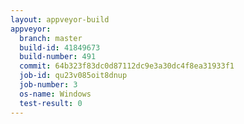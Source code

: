 ```yaml
---
layout: appveyor-build
appveyor:
  branch: master
  build-id: 41849673
  build-number: 491
  commit: 64b323f83dc0d87112dc9e3a30dc4f8ea31933f1
  job-id: qu23v085oit8dnup
  job-number: 3
  os-name: Windows
  test-result: 0
---
```

